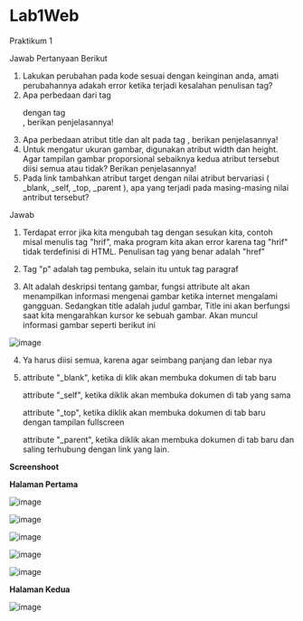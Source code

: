 # Lab1Web
Praktikum 1

Jawab Pertanyaan Berikut
1. Lakukan perubahan pada kode sesuai dengan keinginan anda, amati perubahannya adakah
error ketika terjadi kesalahan penulisan tag?
2. Apa perbedaan dari tag <p> dengan tag <br>, berikan penjelasannya!
3. Apa perbedaan atribut title dan alt pada tag <img>, berikan penjelasannya!
4. Untuk mengatur ukuran gambar, digunakan atribut width dan height. Agar tampilan gambar
proporsional sebaiknya kedua atribut tersebut diisi semua atau tidak? Berikan penjelasannya!
5. Pada link tambahkan atribut target dengan nilai atribut bervariasi ( _blank, _self, _top,
_parent ), apa yang terjadi pada masing-masing nilai antribut tersebut?

Jawab

1. Terdapat error jika kita mengubah tag dengan sesukan kita, contoh misal menulis tag "hrif", maka program kita akan error karena tag "hrif" tidak terdefinisi di HTML. Penulisan tag yang benar adalah "href"

2. Tag "p" adalah tag pembuka, selain itu untuk tag paragraf

3. Alt adalah deskripsi tentang gambar, fungsi attribute alt akan menampilkan informasi mengenai gambar ketika internet mengalami gangguan.
  Sedangkan title adalah judul gambar, Title ini akan berfungsi saat kita mengarahkan kursor ke sebuah gambar. Akan muncul informasi gambar seperti berikut ini

![image](https://user-images.githubusercontent.com/39154644/112295529-9370f980-8cc6-11eb-9c5a-baa67516f6a9.png)

4. Ya harus diisi semua, karena agar seimbang panjang dan lebar nya

5. attribute "_blank", ketika di klik akan membuka dokumen di tab baru

   attribute "_self", ketika diklik akan membuka dokumen di tab yang sama
  
   attribute "_top", ketika diklik akan membuka dokumen di tab baru dengan tampilan fullscreen
   
   attribute "_parent", ketika diklik akan membuka dokumen di tab baru dan saling terhubung dengan link yang lain.


**Screenshoot**


**Halaman Pertama**


![image](https://user-images.githubusercontent.com/39154644/112301031-1ea0be00-8ccc-11eb-81f8-a873aa4ca77f.png)


![image](https://user-images.githubusercontent.com/39154644/112301348-6c1d2b00-8ccc-11eb-9716-724f1d6d23fe.png)


![image](https://user-images.githubusercontent.com/39154644/112301250-514ab680-8ccc-11eb-9c92-a8c4c2ab03ff.png)


![image](https://user-images.githubusercontent.com/39154644/112301450-8951f980-8ccc-11eb-9d2c-a235a048441f.png)


![image](https://user-images.githubusercontent.com/39154644/112301582-abe41280-8ccc-11eb-962c-deb01132e85a.png)




**Halaman Kedua**


![image](https://user-images.githubusercontent.com/39154644/112301713-d03fef00-8ccc-11eb-8af8-c73a63f38772.png)

 
